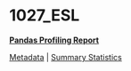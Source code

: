 # 1027_ESL

[**Pandas Profiling Report**](https://epistasislab.github.io/pmlb/profile/1027_ESL.html)

[Metadata](metadata.yaml) | [Summary Statistics](summary_stats.tsv)

